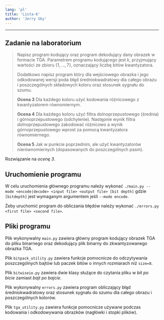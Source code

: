 ```yaml
---
lang: 'pl'
title: 'Lista-6'
author: 'Jerry Sky'
---
```


---

## Zadanie na laboratorium

> Napisz program kodujący oraz program dekodujący dany obrazek w formacie TGA. Parametrem programu kodującego jest $k$, przyjmujący wartości ze zbioru $\{1, \dots, 7\}$, oznaczający liczbę bitów kwantyzatora.
>
> Dodatkowo napisz program który dla wejściowego obrazka i jego odkodowanej wersji poda błąd średniokwadratowy dla całego obrazu i poszczególnych składowych koloru oraz stosunek sygnału do szumu.
>
> **Ocena 3** Dla każdego koloru użyć kodowania różnicowego z kwantyzatorem równomiernym.
>
> **Ocena 4** Dla każdego koloru użyć filtra dolnoprzepustowego (średnia) i górnoprzepustowego (odchylenie). Następnie wynik filtra dolnoprzepustowego zakodować różnicowo a wynik górnoprzepustowego wprost za pomocą kwantyzatora równomiernego.
>
> **Ocena 5** Jak w punkcie poprzednim, ale użyć kwantyzatorów nierównomiernych (dopasowanych do poszczególnych pasm).

Rozwiązanie na *ocenę 3*.

## Uruchomienie programu

W celu uruchomienia głównego programu należy wykonać `./main.py --mode <encode|decode> <input file> <output file> [bit depth]` gdzie `[bitdepth]` jest wymaganym argumentem jeśli `--mode encode`.

Żeby uruchomić program do obliczania błędów należy wykonać `./errors.py <first file> <second file>`.

## Pliki programu

Plik wykonywalny `main.py` zawiera główny program kodujący obrazek TGA do pliku binarnego oraz dekodujący plik binarny do zkwantyzowanego obrazka TGA.

Plik `bitpack_utility.py` zawiera funkcje pomocnicze do odczytywania poszczególnych bajtów lub paczek bitów o innych rozmiarach niż `size=8`.

Plik `bitwiseio.py` zawiera dwie klasy służące do czytania pliku w *bit po bicie* zamiast *bajt po bajcie*.

Plik wykonywalny `errors.py` zawiera program obliczający błąd średniokwadratowy oraz stosunek sygnału do szumu dla całego obrazu i poszczególnych kolorów.

Plik `tga_utility.py` zawiera funkcje pomocnicze używane podczas kodowania i odkodowywania obrazków (nagłówki i stopki plików).
